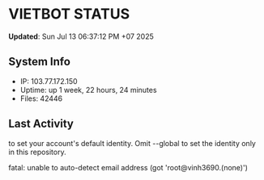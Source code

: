 # VIETBOT STATUS
**Updated**: Sun Jul 13 06:37:12 PM +07 2025

## System Info
- IP: 103.77.172.150
- Uptime: up 1 week, 22 hours, 24 minutes
- Files: 42446

## Last Activity

to set your account's default identity.
Omit --global to set the identity only in this repository.

fatal: unable to auto-detect email address (got 'root@vinh3690.(none)')
